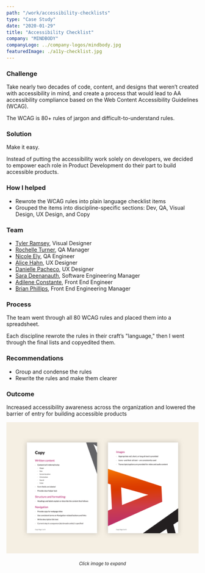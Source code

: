 ```yaml
---
path: "/work/accessibility-checklists"
type: "Case Study"
date: "2020-01-29"
title: "Accessibility Checklist"
company: "MINDBODY"
companyLogo: ../company-logos/mindbody.jpg
featuredImage: ./a11y-checklist.jpg
---
```


### Challenge

Take nearly two decades of code, content, and designs that weren’t created with accessibility in mind, and create a process that would lead to AA accessibility compliance based on the Web Content Accessibility Guidelines (WCAG).

The WCAG is 80+ rules of jargon and difficult-to-understand rules.

### Solution

Make it easy.

Instead of putting the accessibility work solely on developers, we decided to empower each role in Product Development do their part to build accessible products.

### How I helped

- Rewrote the WCAG rules into plain language checklist items
- Grouped the items into discipline-specific sections: Dev, QA, Visual Design, UX Design, and Copy

### Team

- <a href="https://www.linkedin.com/in/tylercramsey/" rel="noopener noreferrer" target="_blank">Tyler Ramsey</a>, Visual Designer
- <a href="https://www.linkedin.com/in/rochellet/" rel="noopener noreferrer" target="_blank">Rochelle Turner</a>, QA Manager
- <a href="https://www.linkedin.com/in/nicoleely/" rel="noopener noreferrer" target="_blank">Nicole Ely</a>, QA Engineer
- <a href="https://www.linkedin.com/in/alicemhahn/" rel="noopener noreferrer" target="_blank">Alice Hahn</a>, UX Designer
- <a href="https://www.linkedin.com/in/danipach/" rel="noopener noreferrer" target="_blank">Danielle Pacheco</a>, UX Designer
- <a href="https://www.linkedin.com/in/sarajeancodes/" rel="noopener noreferrer" target="_blank">Sara Deenanauth</a>, Software Engineering Manager
- <a href="https://www.linkedin.com/in/adileneconstante/" rel="noopener noreferrer" target="_blank">Adilene Constante</a>, Front End Engineer
- <a href="https://www.linkedin.com/in/bphillips201/" rel="noopener noreferrer" target="_blank">Brian Phillips</a>, Front End Engineering Manager

### Process

The team went through all 80 WCAG rules and placed them into a spreadsheet.

Each discipline rewrote the rules in their craft’s "language," then I went through the final lists and copyedited them.

### Recommendations

- Group and condense the rules
- Rewrite the rules and make them clearer

### Outcome

Increased accessibility awareness across the organization and lowered the barrier of entry for building accessible products

![Accessibility Checklists for Writers](a11y-copy-checklists.png)

<center><small><em>Click image to expand</em></small></center>
